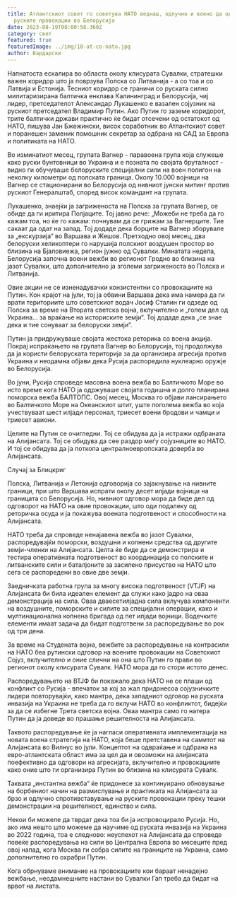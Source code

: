 ```yaml
---
title: Атлантскиот совет го советува НАТО веднаш, одлучно и воено да одговори на
  руските провокации во Белорусија
date: 2023-08-19T08:00:58.360Z
category: свет
featured: true
featuredImage: ../img/10-at-co-nato.jpg
author: Вардарски
---
```

Напнатоста ескалира во областа околу клисурата Сувалки, стратешки важен коридор што ја поврзува Полска со Литванија - а со тоа и со Латвија и Естонија. Тесниот коридор се граничи со руската силно милитаризирана балтичка енклава Калининград и Белорусија, чиј лидер, претседателот Александар Лукашенко е вазален сојузник на рускиот претседател Владимир Путин. Ако Путин го заземе коридорот, трите балтички држави практично ќе бидат отсечени од остатокот од НАТО, пишува Јан Бжежински, висок соработник во Атлантскиот совет и поранешен заменик помошник секретар за одбрана на САД за Европа и политиката на НАТО.

Во изминатиот месец, групата Вагнер - паравоена група која служеше како руски бунтовници во Украина и е позната по својата бруталност - видно ги обучуваше белоруските специјални сили на воен полигон на неколку километри од полската граница. Околу 10.000 војници на Вагнер се стационирани во Белорусија од нивниот јунски митинг против рускиот Генералштаб, според висок командант на групата.

Лукашенко, знаејќи ја загриженоста на Полска за групата Вагнер, се обиде да ги иритира Полјаците. Тој јавно рече: „Можеби не треба да го кажам тоа, но ќе го кажам: почнувам да се грижам за Вагнерците. Тие сакаат да одат на запад. Тој додаде дека борците на Вагнер зборувале за „екскурзија“ во Варшава и Жешов. Претходно овој месец, два белоруски хеликоптери го нарушија полскиот воздушен простор во близина на Бјаловиежа, регион јужно од Сувалки. Минатата недела, Белорусија започна воени вежби во регионот Гродно во близина на јазот Сувалки, што дополнително ја зголеми загриженоста во Полска и Литванија.

Овие акции не се изненадувачки конзистентни со провокациите на Путин. Кон крајот на јули, тој ја обвини Варшава дека има намера да ги врати териториите што советскиот водач Јосиф Сталин ги одзеде од Полска за време на Втората светска војна, вклучително и „голем дел од Украина... за враќање на историските земји“. Тој додаде дека „се знае дека и тие сонуваат за белоруски земји“.

Путин ја придружуваше својата жестока реторика со воена акција. Покрај испраќањето на групата Вагнер во Белорусија, тој продолжува да ја користи белоруската територија за да организира агресија против Украина и неодамна објави дека Русија распоредила нуклеарно оружје во Белорусија.

Во јуни, Русија спроведе масовна воена вежба во Балтичкото Море во исто време кога НАТО ја одржуваше својата годишна и долго планирана поморска вежба БАЛТОПС. Овој месец, Москва го објави лансирањето во Балтичкото Море на Океанскиот штит, уште поголема вежба во која учествуваат шест илјади персонал, триесет воени бродови и чамци и триесет авиони.

Целите на Путин се очигледни. Тој се обидува да ја истражи одбраната на Алијансата. Тој се обидува да сее раздор меѓу сојузниците во НАТО. И тој се обидува да ја поткопа централноевропската доверба во Алијансата.

Случај за Блицкриг

Полска, Литванија и Летонија одговорија со зајакнување на нивните граници, при што Варшава испрати околу десет илјади војници на границата со Белорусија. Но, нивниот одговор мора да биде дел од одговорот на НАТО на овие провокации, што оди подалеку од реторичка осуда и ја покажува воената подготвеност и способности на Алијансата.

НАТО треба да спроведе ненајавена вежба во јазот Сувалки, распоредувајќи поморски, воздушни и копнени средства од другите земји-членки на Алијансата. Целта ќе биде да се демонстрира и тестира оперативната подготвеност во координација со полските и литванските сили и баталјоните за засилено присуство на НАТО што сега се распоредени во овие две земји.

Заедничката работна група за многу висока подготвеност (VTJF) на Алијансата би била идеален елемент да служи како јадро на оваа демонстрација на сила. Оваа дваесетилјадна сила вклучува компоненти на воздушните, поморските и силите за специјални операции, како и мултинационална копнена бригада од пет илјади војници. Водечките елементи имаат задача да бидат подготвени за распоредување во рок од три дена.

За време на Студената војна, вежбите за распоредување на контрасили на НАТО беа рутински одговор на воените провокации на Советскиот Сојуз, вклучително и оние слични на она што Путин го прави во регионот околу клисурата Сувалк. НАТО мора да го стори истото денес.

Распоредувањето на ВТЈФ би покажало дека НАТО не се плаши од конфликт со Русија - впечаток за кој за жал придонесоа сојузничките лидери повторувајќи, како мантра, дека западниот одговор на руската инвазија на Украина не треба да го вклучи НАТО во конфликтот, бидејќи за да се избегне Трета светска војна. Оваа мантра само го натера Путин да ја доведе во прашање решителноста на Алијансата.

Таквото распоредување ќе ја нагласи оперативната имплементација на новата воена стратегија на НАТО, која беше претставена на самитот на Алијансата во Вилнус во јули. Концептот на одвраќање и одбрана на евро-атлантската област има за цел да и овозможи на алијансата поефективно да одговори на агресијата, вклучително и провокациите како оние што ги организира Путин во близина на клисурата Сувалк.

Таквата „инстантна вежба“ ќе придонесе за континуирано обновување на борбениот начин на размислување и практиката на Алијансата за брзо и одлучно спротивставување на руските провокации преку тешки демонстрации на решителност, единство и сила.

Некои би можеле да тврдат дека тоа би ја испровоцирало Русија. Но, ако има нешто што можеме да научиме од руската инвазија на Украина во 2022 година, тоа е следново: неуспехот на Алијансата да спроведе повеќе распоредувања на сили во Централна Европа во месеците пред овој напад, кога Москва ги собра силите на границите на Украина, само дополнително го охрабри Путин.

Кога обрнуваме внимание на провокациите кои бараат ненадејно вежбање, неодамнешните настани во Сувалки Гап треба да бидат на врвот на листата.
